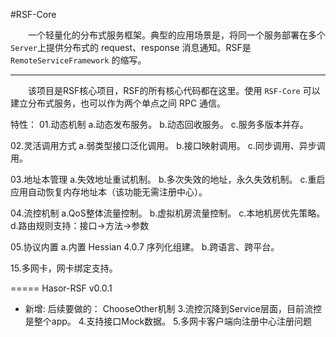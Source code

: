 #RSF-Core

&emsp;&emsp;一个轻量化的分布式服务框架。典型的应用场景是，将同一个服务部署在多个`Server`上提供分布式的 request、response 消息通知。RSF是 `RemoteServiceFramework` 的缩写。

----------

&emsp;&emsp;该项目是RSF核心项目，RSF的所有核心代码都在这里。使用 `RSF-Core` 可以建立分布式服务，也可以作为两个单点之间 RPC 通信。


特性：
 01.动态机制
    a.动态发布服务。
    b.动态回收服务。
    c.服务多版本并存。

 02.灵活调用方式
    a.弱类型接口泛化调用。
    b.接口映射调用。
    c.同步调用、异步调用。
 
 03.地址本管理
    a.失效地址重试机制。
    b.多次失效的地址，永久失效机制。
    c.重启应用自动恢复内存地址本（该功能无需注册中心）。

 04.流控机制
    a.QoS整体流量控制。
    b.虚拟机房流量控制。
    c.本地机房优先策略。
    d.路由规则支持：接口->方法->参数

 05.协议内置
    a.内置 Hessian 4.0.7 序列化组建。
    b.跨语言、跨平台。








 15.多网卡，网卡绑定支持。

===== Hasor-RSF v0.0.1
* 新增:
后续要做的：
ChooseOther机制
 3.流控沉降到Service层面，目前流控是整个app。
 4.支持接口Mock数据。
 5.多网卡客户端向注册中心注册问题